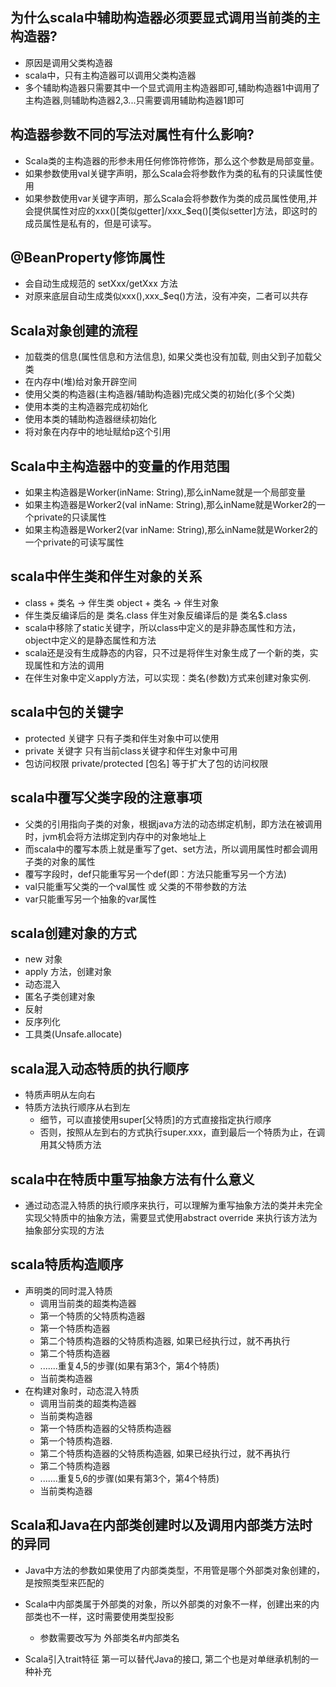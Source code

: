 ## 为什么scala中辅助构造器必须要显式调用当前类的主构造器?
- 原因是调用父类构造器
- scala中，只有主构造器可以调用父类构造器
- 多个辅助构造器只需要其中一个显式调用主构造器即可,辅助构造器1中调用了主构造器,则辅助构造器2,3...只需要调用辅助构造器1即可

## 构造器参数不同的写法对属性有什么影响?
- Scala类的主构造器的形参未用任何修饰符修饰，那么这个参数是局部变量。
- 如果参数使用val关键字声明，那么Scala会将参数作为类的私有的只读属性使用 
- 如果参数使用var关键字声明，那么Scala会将参数作为类的成员属性使用,并会提供属性对应的xxx()[类似getter]/xxx_$eq()[类似setter]方法，即这时的成员属性是私有的，但是可读写。

## @BeanProperty修饰属性
- 会自动生成规范的 setXxx/getXxx 方法
- 对原来底层自动生成类似xxx(),xxx_$eq()方法，没有冲突，二者可以共存

## Scala对象创建的流程
- 加载类的信息(属性信息和方法信息), 如果父类也没有加载, 则由父到子加载父类
- 在内存中(堆)给对象开辟空间
- 使用父类的构造器(主构造器/辅助构造器)完成父类的初始化(多个父类)
- 使用本类的主构造器完成初始化
- 使用本类的辅助构造器继续初始化
- 将对象在内存中的地址赋给p这个引用

## Scala中主构造器中的变量的作用范围
- 如果主构造器是Worker(inName: String),那么inName就是一个局部变量
- 如果主构造器是Worker2(val inName: String),那么inName就是Worker2的一个private的只读属性
- 如果主构造器是Worker2(var inName: String),那么inName就是Worker2的一个private的可读写属性

## scala中伴生类和伴生对象的关系
- class + 类名 -> 伴生类  object + 类名 -> 伴生对象
- 伴生类反编译后的是 类名.class 伴生对象反编译后的是 类名$.class
- scala中移除了static关键字，所以class中定义的是非静态属性和方法，object中定义的是静态属性和方法
- scala还是没有生成静态的内容，只不过是将伴生对象生成了一个新的类，实现属性和方法的调用
- 在伴生对象中定义apply方法，可以实现：类名(参数)方式来创建对象实例. 

## scala中包的关键字
- protected 关键字  只有子类和伴生对象中可以使用
- private 关键字 只有当前class关键字和伴生对象中可用
- 包访问权限 private/protected [包名]  等于扩大了包的访问权限

## scala中覆写父类字段的注意事项
- 父类的引用指向子类的对象，根据java方法的动态绑定机制，即方法在被调用时，jvm机会将方法绑定到内存中的对象地址上
- 而scala中的覆写本质上就是重写了get、set方法，所以调用属性时都会调用子类的对象的属性
- 覆写字段时，def只能重写另一个def(即：方法只能重写另一个方法)
- val只能重写父类的一个val属性 或 父类的不带参数的方法
- var只能重写另一个抽象的var属性

## scala创建对象的方式
- new 对象
- apply 方法，创建对象
- 动态混入
- 匿名子类创建对象
- 反射
- 反序列化
- 工具类(Unsafe.allocate)

## scala混入动态特质的执行顺序
- 特质声明从左向右
- 特质方法执行顺序从右到左
  - 细节，可以直接使用super[父特质]的方式直接指定执行顺序
  - 否则，按照从左到右的方式执行super.xxx，直到最后一个特质为止，在调用其父特质方法

## scala中在特质中重写抽象方法有什么意义
- 通过动态混入特质的执行顺序来执行，可以理解为重写抽象方法的类并未完全实现父特质中的抽象方法，需要显式使用abstract
override 来执行该方法为抽象部分实现的方法

## scala特质构造顺序
- 声明类的同时混入特质
  - 调用当前类的超类构造器
  - 第一个特质的父特质构造器
  - 第一个特质构造器
  - 第二个特质构造器的父特质构造器, 如果已经执行过，就不再执行
  - 第二个特质构造器
  - .......重复4,5的步骤(如果有第3个，第4个特质)
  - 当前类构造器
- 在构建对象时，动态混入特质
  - 调用当前类的超类构造器
  - 当前类构造器
  - 第一个特质构造器的父特质构造器
  - 第一个特质构造器.
  - 第二个特质构造器的父特质构造器, 如果已经执行过，就不再执行
  - 第二个特质构造器
  - .......重复5,6的步骤(如果有第3个，第4个特质)
  - 当前类构造器  

## Scala和Java在内部类创建时以及调用内部类方法时的异同
- Java中方法的参数如果使用了内部类类型，不用管是哪个外部类对象创建的，是按照类型来匹配的
- Scala中内部类属于外部类的对象，所以外部类的对象不一样，创建出来的内部类也不一样，这时需要使用类型投影
  - 参数需要改写为 外部类名#内部类名

- Scala引入trait特征 第一可以替代Java的接口,  第二个也是对单继承机制的一种补充